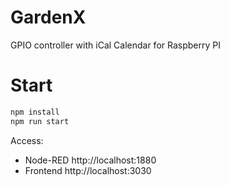 # GardenX

GPIO controller with iCal Calendar for Raspberry PI

# Start

```bash
npm install
npm run start
```

Access: 
 - Node-RED http://localhost:1880
 - Frontend http://localhost:3030